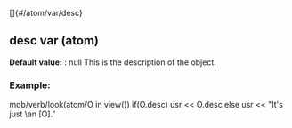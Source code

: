 []{#/atom/var/desc}
## desc var (atom)
**Default value:**
:   null
This is the description of the object.
### Example:
mob/verb/look(atom/O in view()) if(O.desc) usr \<\< O.desc else usr \<\<
\"It\'s just \\an \[O\].\"